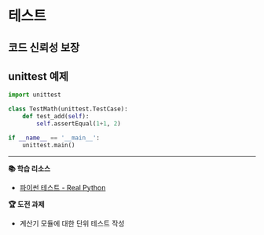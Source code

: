 # 테스트
## 코드 신뢰성 보장

## unittest 예제
```python
import unittest

class TestMath(unittest.TestCase):
    def test_add(self):
        self.assertEqual(1+1, 2)

if __name__ == '__main__':
    unittest.main()
```

---
**📚 학습 리소스**
- [파이썬 테스트 - Real Python](https://realpython.com/python-testing/)

**🏆 도전 과제**
- 계산기 모듈에 대한 단위 테스트 작성 